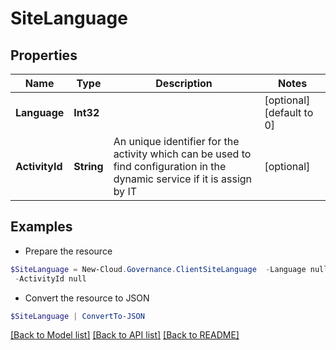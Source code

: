 # SiteLanguage
## Properties

Name | Type | Description | Notes
------------ | ------------- | ------------- | -------------
**Language** | **Int32** |  | [optional] [default to 0]
**ActivityId** | **String** | An unique identifier for the activity which can be used to find configuration in the dynamic service if it is assign by IT | [optional] 

## Examples

- Prepare the resource
```powershell
$SiteLanguage = New-Cloud.Governance.ClientSiteLanguage  -Language null `
 -ActivityId null
```

- Convert the resource to JSON
```powershell
$SiteLanguage | ConvertTo-JSON
```

[[Back to Model list]](../README.md#documentation-for-models) [[Back to API list]](../README.md#documentation-for-api-endpoints) [[Back to README]](../README.md)

